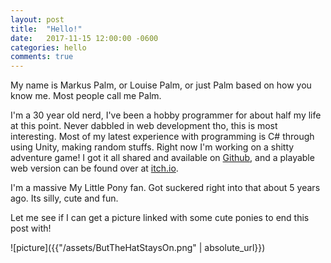 ```yaml
---
layout: post
title:  "Hello!"
date:   2017-11-15 12:00:00 -0600
categories: hello
comments: true
---
```

My name is Markus Palm, or Louise Palm, or just Palm based on how you know me. Most people call me Palm.

I'm a 30 year old nerd, I've been a hobby programmer for about half my life at this point.
Never dabbled in web development tho, this is most interesting.
Most of my latest experience with programming is C# through using Unity, making random stuffs.
Right now I'm working on a shitty adventure game! I got it all shared and available on [Github][repo], and a playable web version can be found over at [itch.io][game].

I'm a massive My Little Pony fan. Got suckered right into that about 5 years ago. Its silly, cute and fun.

Let me see if I can get a picture linked with some cute ponies to end this post with!

![picture]({{"/assets/ButTheHatStaysOn.png" | absolute_url}})

[repo]: https://github.com/McPalm/EquestrianAdventurer
[game]: https://mcpalm.itch.io/equestrian-adventurer?secret=Vo633P35BWZLjvVCGPUuwAkL5ms